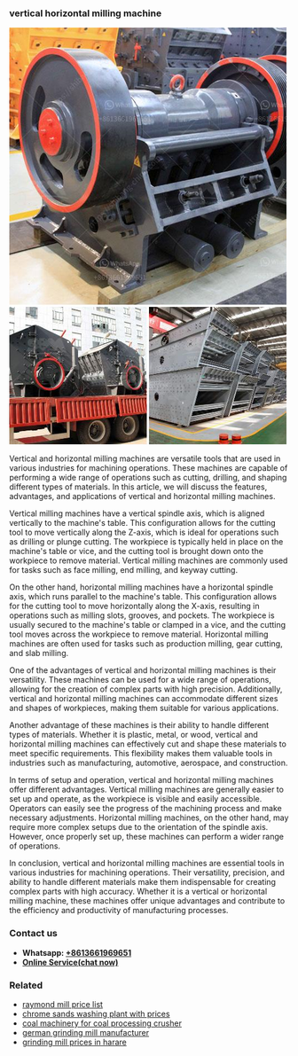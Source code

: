 <h3>vertical horizontal milling machine</h3><img src='1708309035.jpg' alt=''><p>Vertical and horizontal milling machines are versatile tools that are used in various industries for machining operations. These machines are capable of performing a wide range of operations such as cutting, drilling, and shaping different types of materials. In this article, we will discuss the features, advantages, and applications of vertical and horizontal milling machines.</p><p>Vertical milling machines have a vertical spindle axis, which is aligned vertically to the machine's table. This configuration allows for the cutting tool to move vertically along the Z-axis, which is ideal for operations such as drilling or plunge cutting. The workpiece is typically held in place on the machine's table or vice, and the cutting tool is brought down onto the workpiece to remove material. Vertical milling machines are commonly used for tasks such as face milling, end milling, and keyway cutting.</p><p>On the other hand, horizontal milling machines have a horizontal spindle axis, which runs parallel to the machine's table. This configuration allows for the cutting tool to move horizontally along the X-axis, resulting in operations such as milling slots, grooves, and pockets. The workpiece is usually secured to the machine's table or clamped in a vice, and the cutting tool moves across the workpiece to remove material. Horizontal milling machines are often used for tasks such as production milling, gear cutting, and slab milling.</p><p>One of the advantages of vertical and horizontal milling machines is their versatility. These machines can be used for a wide range of operations, allowing for the creation of complex parts with high precision. Additionally, vertical and horizontal milling machines can accommodate different sizes and shapes of workpieces, making them suitable for various applications.</p><p>Another advantage of these machines is their ability to handle different types of materials. Whether it is plastic, metal, or wood, vertical and horizontal milling machines can effectively cut and shape these materials to meet specific requirements. This flexibility makes them valuable tools in industries such as manufacturing, automotive, aerospace, and construction.</p><p>In terms of setup and operation, vertical and horizontal milling machines offer different advantages. Vertical milling machines are generally easier to set up and operate, as the workpiece is visible and easily accessible. Operators can easily see the progress of the machining process and make necessary adjustments. Horizontal milling machines, on the other hand, may require more complex setups due to the orientation of the spindle axis. However, once properly set up, these machines can perform a wider range of operations.</p><p>In conclusion, vertical and horizontal milling machines are essential tools in various industries for machining operations. Their versatility, precision, and ability to handle different materials make them indispensable for creating complex parts with high accuracy. Whether it is a vertical or horizontal milling machine, these machines offer unique advantages and contribute to the efficiency and productivity of manufacturing processes.</p><h3>Contact us</h3><ul><li><strong>Whatsapp:&nbsp;<a href="https://wa.me/8613661969651">+8613661969651</a></strong></li><li><a href="https://swt.shibang-china.com/?git&amp;zhl&amp;vertical horizontal milling machine"><strong>Online Service(chat now)</strong></a></li></ul><h3>Related</h3><ul><li><a href='raymond mill price list.md'>raymond mill price list</a></li><li><a href='chrome sands washing plant with prices.md'>chrome sands washing plant with prices</a></li><li><a href='coal machinery for coal processing crusher.md'>coal machinery for coal processing crusher</a></li><li><a href='german grinding mill manufacturer.md'>german grinding mill manufacturer</a></li><li><a href='grinding mill prices in harare.md'>grinding mill prices in harare</a></li></ul>